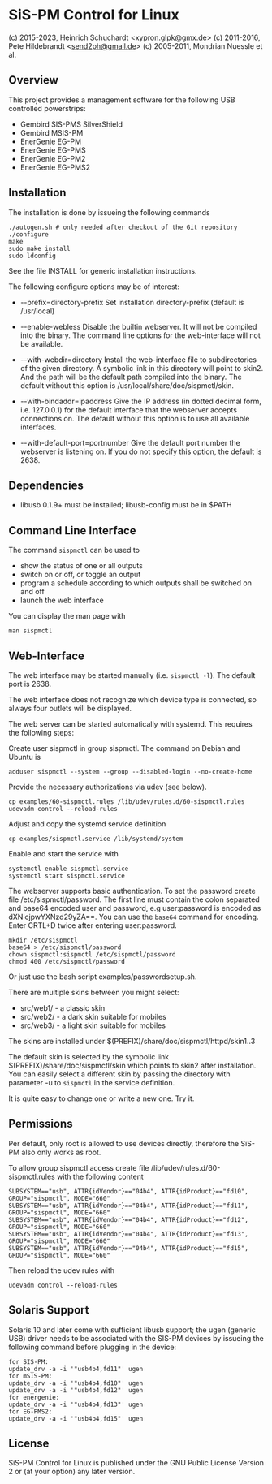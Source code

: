 SiS-PM Control for Linux
========================

(c) 2015-2023, Heinrich Schuchardt &lt;xypron.glpk@gmx.de&gt;
(c) 2011-2016, Pete Hildebrandt &lt;send2ph@gmail.de&gt;
(c) 2005-2011, Mondrian Nuessle et al.

Overview
--------

This project provides a management software for the following USB controlled
powerstrips:

* Gembird SIS-PMS SilverShield
* Gembird MSIS-PM
* EnerGenie EG-PM
* EnerGenie EG-PMS
* EnerGenie EG-PM2
* EnerGenie EG-PMS2

Installation
------------

The installation is done by issueing the following commands

    ./autogen.sh # only needed after checkout of the Git repository
    ./configure
    make
    sudo make install
    sudo ldconfig

See the file INSTALL for generic installation instructions.

The following configure options may be of interest:

* --prefix=directory-prefix
  Set installation directory-prefix (default is /usr/local)

* --enable-webless
  Disable the builtin webserver. It will not be compiled into
  the binary. The command line options for the web-interface will
  not be available.

* --with-webdir=directory
  Install the web-interface file to subdirectories of the
  given directory. A symbolic link in this directory will point
  to skin2. And the path will be the default path compiled into
  the binary.
  The default without this option is /usr/local/share/doc/sispmctl/skin.

* --with-bindaddr=ipaddress
  Give the IP address (in dotted decimal form, i.e. 127.0.0.1) for
  the default interface that the webserver accepts connections on.
  The default without this option is to use all available interfaces.

* --with-default-port=portnumber
  Give the default port number the webserver is listening on.
  If you do not specify this option, the default is 2638.

Dependencies
------------

- libusb 0.1.9+ must be installed; libusb-config must be in $PATH

Command Line Interface
----------------------

The command `sispmctl` can be used to

* show the status of one or all outputs
* switch on or off, or toggle an output
* program a schedule according to which outputs shall be switched on and off
* launch the web interface

You can display the man page with

    man sispmctl

Web-Interface
------------

The web interface may be started manually (i.e. `sispmctl -l`). The default
port is 2638.

The web interface does not recognize which device type is connected, so always
four outlets will be displayed.

The web server can be started automatically with systemd. This requires the
following steps:

Create user sispmctl in group sispmctl. The command on Debian and Ubuntu is

    adduser sispmctl --system --group --disabled-login --no-create-home

Provide the necessary authorizations via udev (see below).

    cp examples/60-sispmctl.rules /lib/udev/rules.d/60-sispmctl.rules
    udevadm control --reload-rules

Adjust and copy the systemd service definition

    cp examples/sispmctl.service /lib/systemd/system

Enable and start the service with

    systemctl enable sispmctl.service
    systemctl start sispmctl.service

The webserver supports basic authentication. To set the password create file
/etc/sispmctl/password. The first line must contain the colon separated and
base64 encoded user and password, e.g user:password is encoded as
dXNlcjpwYXNzd29yZA==. You can use the `base64` command for encoding. Enter
CRTL+D twice after entering user:password.

    mkdir /etc/sispmctl
    base64 > /etc/sispmctl/password
    chown sispmctl:sispmctl /etc/sispmctl/password
    chmod 400 /etc/sispmctl/password

Or just use the bash script examples/passwordsetup.sh.

There are multiple skins between you might select:

* src/web1/ - a classic skin
* src/web2/ - a dark skin suitable for mobiles
* src/web3/ - a light skin suitable for mobiles

The skins are installed under
$(PREFIX)/share/doc/sispmctl/httpd/skin1..3

The default skin is selected by the symbolic link
$(PREFIX)/share/doc/sispmctl/skin which points to skin2 after
installation. You can easily select a different skin by passing the directory
with parameter -u to `sispmctl` in the service definition.

It is quite easy to change one or write a new one. Try it.

Permissions
-----------

Per default, only root is allowed to use devices directly, therefore the SiS-PM
also only works as root.

To allow group sispmctl access create file /lib/udev/rules.d/60-sispmctl.rules
with the following content

    SUBSYSTEM=="usb", ATTR{idVendor}=="04b4", ATTR{idProduct}=="fd10", GROUP="sispmctl", MODE="660"
    SUBSYSTEM=="usb", ATTR{idVendor}=="04b4", ATTR{idProduct}=="fd11", GROUP="sispmctl", MODE="660"
    SUBSYSTEM=="usb", ATTR{idVendor}=="04b4", ATTR{idProduct}=="fd12", GROUP="sispmctl", MODE="660"
    SUBSYSTEM=="usb", ATTR{idVendor}=="04b4", ATTR{idProduct}=="fd13", GROUP="sispmctl", MODE="660"
    SUBSYSTEM=="usb", ATTR{idVendor}=="04b4", ATTR{idProduct}=="fd15", GROUP="sispmctl", MODE="660"

Then reload the udev rules with

    udevadm control --reload-rules

Solaris Support
---------------

Solaris 10 and later come with sufficient libusb support; the ugen (generic USB)
driver needs to be associated with the SIS-PM devices by issueing the following
command before plugging in the device:

    for SIS-PM:
	update_drv -a -i '"usb4b4,fd11"' ugen
    for mSIS-PM:
	update_drv -a -i '"usb4b4,fd10"' ugen
	update_drv -a -i '"usb4b4,fd12"' ugen
    for energenie:
	update_drv -a -i '"usb4b4,fd13"' ugen
    for EG-PMS2:
	update_drv -a -i '"usb4b4,fd15"' ugen

License
-------

SiS-PM Control for Linux is published under the GNU Public License Version 2 or
(at your option) any later version.
